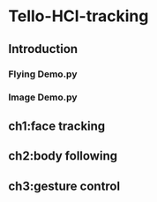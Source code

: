# Tello-HCI-tracking
## Introduction
### Flying Demo.py
### Image Demo.py
## ch1:face tracking
## ch2:body following
## ch3:gesture control
